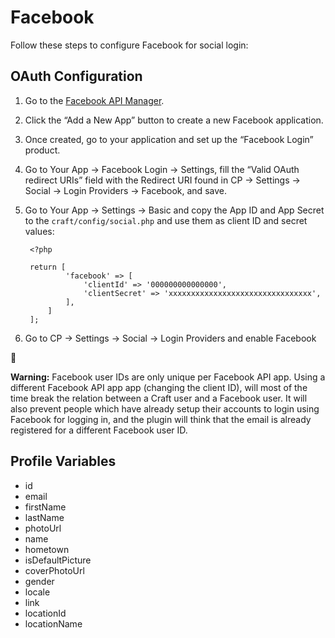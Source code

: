# Facebook

Follow these steps to configure Facebook for social login:

## OAuth Configuration

1. Go to the [Facebook API Manager](https://developers.facebook.com/apps).
1. Click the “Add a New App” button to create a new Facebook application.
1. Once created, go to your application and set up the “Facebook Login” product.
1. Go to Your App → Facebook Login → Settings, fill the “Valid OAuth redirect URIs” field with the Redirect URI found in CP → Settings → Social → Login Providers → Facebook, and save.
1. Go to Your App → Settings → Basic and copy the App ID and App Secret to the `craft/config/social.php` and use them as client ID and secret values:
        
        <?php
        
        return [
                'facebook' => [
                    'clientId' => '000000000000000',
                    'clientSecret' => 'xxxxxxxxxxxxxxxxxxxxxxxxxxxxxxxx',
                ],
            ]
        ];

1. Go to CP → Settings → Social → Login Providers and enable Facebook

🎉

**Warning:** Facebook user IDs are only unique per Facebook API app. 
Using a different Facebook API app app (changing the client ID), will most of the time break the relation between a Craft user and a Facebook user. 
It will also prevent people which have already setup their accounts to login using Facebook for logging in, and the plugin will think that the email is already registered for a different Facebook user ID.

## Profile Variables

- id
- email
- firstName
- lastName
- photoUrl
- name
- hometown
- isDefaultPicture
- coverPhotoUrl
- gender
- locale
- link
- locationId
- locationName
